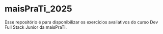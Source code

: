 # maisPraTi_2025
Esse repositório é para disponibilizar os exercícios avaliativos do curso Dev Full Stack Junior da maisPraTi.
